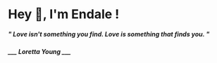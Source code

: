 <h1 title="head"> Hey 👋, I'm Endale !</h1>

**<h5><i>" Love isn't something you find. Love is something that finds you. "</i></h5>**

*<b>___ Loretta Young ___</b>*
